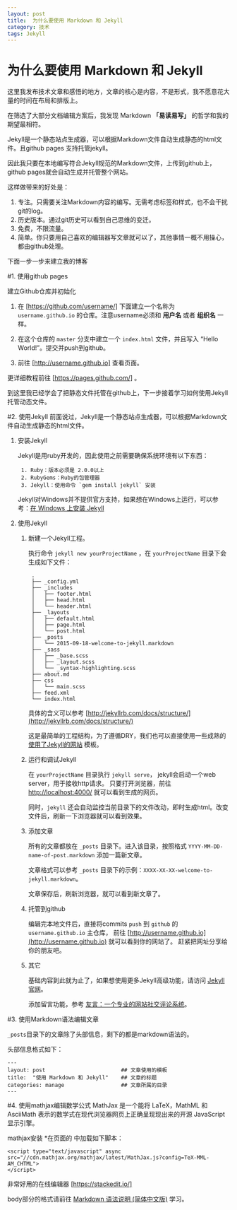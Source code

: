 ```yaml
---
layout: post
title:  为什么要使用 Markdown 和 Jekyll
category: 技术
tags: Jekyll
---
```


# 为什么要使用 Markdown 和 Jekyll
这里我发布技术文章和感悟的地方，文章的核心是内容，不是形式，我不愿意花大量的时间在布局和排版上。

在筛选了大部分文档编辑方案后，我发现 Markdown **「易读易写」** 的哲学和我的期望最相符。

Jekyll是一个静态站点生成器，可以根据Markdown文件自动生成静态的html文件。且github pages 支持托管jekyll。

因此我只要在本地编写符合Jekyll规范的Markdown文件，上传到github上，github pages就会自动生成并托管整个网站。

这样做带来的好处是：

1. 专注。只需要关注Markdown内容的编写。无需考虑标签和样式，也不会干扰git的log。
2. 历史版本。通过git历史可以看到自己思维的变迁。
4. 免费，不限流量。
5. 简单。你只要用自己喜欢的编辑器写文章就可以了，其他事情一概不用操心，都由github处理。

下面一步一步来建立我的博客

#1. 使用github pages

建立Github仓库并初始化

1. 在 [https://github.com/username/] 下面建立一个名称为 `username.github.io` 的仓库。注意username必须和 **用户名** 或者 **组织名** 一样。

2. 在这个仓库的 `master` 分支中建立一个 `index.html` 文件，并且写入 “Hello World!”。提交并push到github。

3. 前往 [http://username.github.io] 查看页面。

更详细教程前往 [https://pages.github.com/] 。

到这里我已经学会了把静态文件托管在github上，下一步接着学习如何使用Jekyll托管动态文件。

#2. 使用Jekyll
前面说过，Jekyll是一个静态站点生成器，可以根据Markdown文件自动生成静态的html文件。

1. 安装Jekyll

    Jekyll是用ruby开发的，因此使用之前需要确保系统环境有以下东西：

        1. Ruby：版本必须是 2.0.0以上
        2. RubyGems：Ruby的包管理器
        3. Jekyll：使用命令 `gem install jekyll` 安装

    Jekyll对Windows并不提供官方支持，如果想在Windows上运行，可以参考：[在 Windows 上安装 Jekyll ](http://cn.yizeng.me/2013/05/10/setup-jekyll-on-windows/)

2. 使用Jekyll

    1. 新建一个Jekyll工程。

        执行命令 `jekyll new yourProjectName` ，在 `yourProjectName` 目录下会生成如下文件：

            .
            ├── _config.yml
            ├── _includes
            │   ├── footer.html
            │   ├── head.html
            │   └── header.html
            ├── _layouts
            │   ├── default.html
            │   ├── page.html
            │   └── post.html
            ├── _posts
            │   └── 2015-09-18-welcome-to-jekyll.markdown
            ├── _sass
            │   ├── _base.scss
            │   ├── _layout.scss
            │   └── _syntax-highlighting.scss
            ├── about.md
            ├── css
            │   └── main.scss
            ├── feed.xml
            └── index.html

        具体的含义可以参考 [http://jekyllrb.com/docs/structure/](http://jekyllrb.com/docs/structure/)

        这是最简单的工程结构，为了遵循DRY，我们也可以直接使用一些成熟的 [使用了Jekyll的网站] 模板。

    2. 运行和调试Jekyll

        在 `yourProjectName` 目录执行 `jekyll serve`，
        jekyll会启动一个web server，用于接收http请求。
        只要打开浏览器，前往 [http://localhost:4000/](http://localhost:4000/) 就可以看到生成的网页。

        同时，`jekyll` 还会自动监控当前目录下的文件改动，即时生成html。改变文件后，刷新一下浏览器就可以看到效果。

    3. 添加文章

        所有的文章都放在 `_posts` 目录下。进入该目录，按照格式 `YYYY-MM-DD-name-of-post.markdown` 添加一篇新文章。

        文章格式可以参考 `_posts` 目录下的示例：`XXXX-XX-XX-welcome-to-jekyll.markdown`。

        文章保存后，刷新浏览器，就可以看到新文章了。

    4. 托管到github

        编辑完本地文件后，直接将commits `push` 到 `github` 的 `username.github.io` 主仓库，
        前往 [http://username.github.io](http://username.github.io) 就可以看到你的网站了。
        赶紧把网址分享给你的朋友吧。

    5. 其它

        基础内容到此就为止了，如果想使用更多Jekyll高级功能，请访问 [Jekyll官网]。

        添加留言功能，参考 [友言：一个专业的网站社交评论系统]。



#3. 使用Markdown语法编辑文章

`_posts`目录下的文章除了头部信息，剩下的都是markdown语法的。

头部信息格式如下：

    ---
    layout: post                        ## 文章使用的模板
    title:  "使用 Markdown 和 Jekyll"    ## 文章的标题
    categories: manage                  ## 文章所属的目录
    ---

#4. 使用mathjax编辑数学公式
MathJax 是一个能将 LaTeX，MathML 和 AsciiMath 表示的数学式在现代浏览器网页上正确呈现现出来的开源 JavaScript 显示引擎。

mathjax安装
*在页面的 <head> 中加载如下脚本：

```
<script type="text/javascript" async src="//cdn.mathjax.org/mathjax/latest/MathJax.js?config=TeX-MML-AM_CHTML">
</script>
```

非常好用的在线编辑器 [https://stackedit.io/]



body部分的格式请前往 [Markdown 语法说明 (简体中文版)] 学习。


[https://github.com/username/]: https://github.com/username/
[https://pages.github.com/]:    https://pages.github.com/
[http://username.github.io]:    http://username.github.io
[使用了Jekyll的网站]:             http://jekyllrb.com/docs/sites/
[Jekyll官网]:                    http://jekyllrb.com/
[友言：一个专业的网站社交评论系统]:  http://www.uyan.cc/
[https://stackedit.io/]:  https://stackedit.io/

[Markdown 语法说明 (简体中文版)]:  http://wowubuntu.com/markdown/
